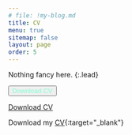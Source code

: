 ```yaml
---
# file: !my-blog.md
title: CV
menu: true
sitemap: false
layout: page
order: 5
---
```


Nothing fancy here.
{:.lead}

<a href="../assets/cv.pdf"><button style="color:aquamarine;" >Download CV</button></a>

<a href="../assets/cv.pdf" class="button" target="_blank">Download CV</a>


Download my [CV](./assets/cv.pdf){:target="_blank"}
